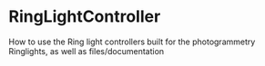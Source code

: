 # RingLightController
How to use the Ring light controllers built for the photogrammetry Ringlights, as well as files/documentation
